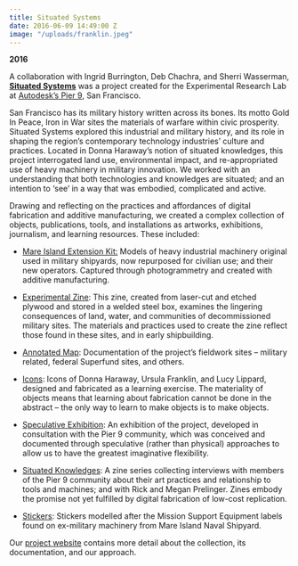 ```yaml
---
title: Situated Systems
date: 2016-06-09 14:49:00 Z
image: "/uploads/franklin.jpeg"
---
```


**2016**

A collaboration with Ingrid Burrington, Deb Chachra, and Sherri Wasserman, **[Situated Systems](http://situated.systems)** was a project created for the Experimental Research Lab at [Autodesk’s Pier 9](https://www.autodesk.com/pier-9), San Francisco.

San Francisco has its military history written across its bones. Its motto Gold In Peace, Iron in War sites the materials of warfare within civic prosperity. Situated Systems explored this industrial and military history, and its role in shaping the region’s contemporary technology industries’ culture and practices. Located in Donna Haraway’s notion of situated knowledges, this project interrogated land use, environmental impact, and re-appropriated use of heavy machinery in military innovation. We worked with an understanding that both technologies and knowledges are situated; and an intention to ‘see’ in a way that was embodied, complicated and active.

Drawing and reflecting on the practices and affordances of digital fabrication and additive manufacturing, we created a complex collection of objects, publications, tools, and installations as artworks, exhibitions, journalism, and learning resources. These included:

* [Mare Island Extension Kit:](http://situated.systems/mare-island/) Models of heavy industrial machinery original used in military shipyards, now repurposed for civilian use; and their new operators. Captured through photogrammetry and created with additive manufacturing.


* [Experimental Zine](http://situated.systems/experimental-zine/): This zine, created from laser-cut and etched plywood and stored in a welded steel box, examines the lingering consequences of land, water, and communities of decommissioned military sites. The materials and practices used to create the zine reflect those found in these sites, and in early shipbuilding.


* [Annotated Map](http://situated.systems/sites/): Documentation of the project’s fieldwork sites – military related, federal Superfund sites, and others.


* [Icons](http://situated.systems/icons/): Icons of Donna Haraway, Ursula Franklin, and Lucy Lippard, designed and fabricated as a learning exercise. The materiality of objects means that learning about fabrication cannot be done in the abstract – the only way to learn to make objects is to make objects.


* [Speculative Exhibition](http://situated.systems/speculative-exhibition/): An exhibition of the project, developed in consultation with the Pier 9 community, which was conceived and documented through speculative (rather than physical) approaches to allow us to have the greatest imaginative flexibility.


* [Situated Knowledges](http://situated.systems/knowledges/): A zine series collecting interviews with members of the Pier 9 community about their art practices and relationship to tools and machines; and with Rick and Megan Prelinger. Zines embody the promise not yet fulfilled by digital fabrication of low-cost replication.


* [Stickers](http://situated.systems/swag/): Stickers modelled after the Mission Support Equipment labels found on ex-military machinery from Mare Island Naval Shipyard.

Our [project website](http://situated.systems/) contains more detail about the collection, its documentation, and our approach.